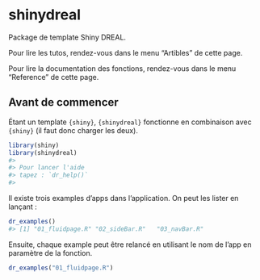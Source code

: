 
<!-- README.md is generated from README.Rmd. Please edit that file -->

# shinydreal

Package de template Shiny DREAL.

Pour lire les tutos, rendez-vous dans le menu “Artibles” de cette page.

Pour lire la documentation des fonctions, rendez-vous dans le menu
“Reference” de cette page.

## Avant de commencer

Étant un template `{shiny}`, `{shinydreal}` fonctionne en combinaison
avec `{shiny}` (il faut donc charger les deux).

``` r
library(shiny)
library(shinydreal)
#> 
#> Pour lancer l'aide
#> tapez : `dr_help()`
#> 
```

Il existe trois examples d’apps dans l’application. On peut les lister
en lançant :

``` r
dr_examples()
#> [1] "01_fluidpage.R" "02_sideBar.R"   "03_navBar.R"
```

Ensuite, chaque example peut être relancé en utilisant le nom de l’app
en paramètre de la fonction.

``` r
dr_examples("01_fluidpage.R")
```
